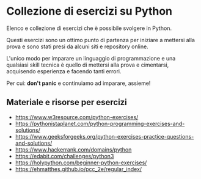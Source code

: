 # Collezione di esercizi su Python

Elenco e collezione di esercizi che è possibile svolgere in Python.

Questi esercizi sono un ottimo punto di partenza per iniziare a mettersi alla prova e sono stati presi da alcuni siti e repository online.

L'unico modo per imparare un linguaggio di programmazione e una qualsiasi skill tecnica è quello di mettersi alla prova e cimentarsi, acquisendo esperienza e facendo tanti errori.

Per cui: **don't panic** e continuiamo ad imparare, assieme!


## Materiale e risorse per esercizi

- https://www.w3resource.com/python-exercises/
- https://pythonistaplanet.com/python-programming-exercises-and-solutions/
- https://www.geeksforgeeks.org/python-exercises-practice-questions-and-solutions/
- https://www.hackerrank.com/domains/python
- https://edabit.com/challenges/python3
- https://holypython.com/beginner-python-exercises/
- https://ehmatthes.github.io/pcc_2e/regular_index/
